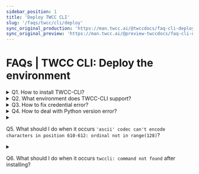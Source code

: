 ```yaml
---
sidebar_position: 1
title: 'Deploy TWCC CLI'
slug: '/faqs/twcc/cli/deploy'
sync_original_production: 'https://man.twcc.ai/@twccdocs/faq-cli-deploy-zh' 
sync_original_preview: 'https://man.twcc.ai/@preview-twccdocs/faq-cli-deploy-zh'
---
```


# FAQs | TWCC CLI: Deploy the environment

<details>

<summary> Q1. How to install TWCC-CLI?</summary>

1. Use any Python package manager with the `$ pip install -U TWCC-CLI` command. Or, see [<ins>TWCC-CLI v0.5</ins>](https://github.com/TW-NCHC/TWCC-CLI/tree/v0.5) operation manual for installation and usage.
2. If you are using VCS instance created by image Ubuntu 20.04, TWCC-CLI has been installed in it by default, and can be used directly.
</details>


<details>

<summary> Q2. What environment does TWCC-CLI support?</summary>

[<ins>TWCC-CLI v0.5</ins>](https://github.com/TW-NCHC/TWCC-CLI/tree/v0.5) is a Python-based software tool, and has been tested in environments such as v2.7, v3.5, v3.6, v3.7.

</details>

<details>

<summary> Q3. How to fix credential error?</summary>

When credential error occurs, please run the following command to clear credential file, then [<ins>sign into TWCC CLI </ins>](https://man.twcc.ai/@twccdocs/guide-cli-signin-zh) again.

```bash
rm -rf $HOME/.twcc_data
```

</details>

<details>

<summary> Q4. How to deal with Python version error?</summary>

Python version error occurs when Python 3.6 is installed but the environment has been swiched to Python 2.7.
 
Please uninstall TWCC-CLI and reinstall it:

```bash
pip uninstall TWCC-CLI
pip install TWCC-CLI
```

</details>


<details>

<summary> 

Q5. What should I do when it occurs `'ascii' codec can't encode characters in position 610-612: ordinal not in range(128)`?
</summary>

This locale environment variables error might occur when updating CLI or reinstalling CLI. Please run the following command to set language environment:


```bash
export LANG=C.UTF-8
```

</details>


<details>

<summary> 

Q6. What should I do when it occurs `twccli: command not found` after installing?
</summary>

- If the error occurs after the installation is successful (as shown below):

![](https://cos.twcc.ai/SYS-MANUAL/uploads/upload_3bd9eb685a4f792a41dd61b5e067ae5f.png)

- Please check TWCC-CLI installation directory, and set the $PATH environment variable

```bash
sudo find / -name twccli
export PATH=path:$PATH
```

![](https://cos.twcc.ai/SYS-MANUAL/uploads/upload_55b9287571e87ba62614291ad432d93c.png)
![](https://cos.twcc.ai/SYS-MANUAL/uploads/upload_47e4050c06b225b87e77c370f89bc7f1.png)

</details>
